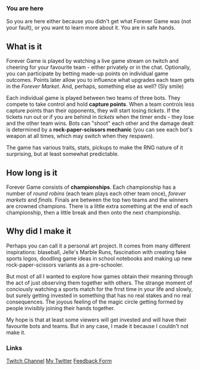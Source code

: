 ### You are here

So you are here either because you didn't get what Forever Game was (not your fault), or you want to learn more about it. You are in safe hands.

## What is it

Forever Game is played by watching a live game stream on twitch and cheering for your favourite team - either privately or in the chat. Optionally, you can participate by betting made-up points on individual game outcomes. Points later allow you to influence what upgrades each team gets in the *Forever Market*. And, perhaps, something else as well? (Sly smile)

Each individual game is played between two teams of three bots. They compete to take control and hold **capture points**. When a team controls less capture points than their opponents, they will start losing *tickets*. If the tickets run out or if you are behind in *tickets* when the timer ends - they lose and the other team wins. Bots can "shoot" each other and the damage dealt is determined by a **rock-paper-scissors mechanic** (you can see each bot's weapon at all times, which may switch when they respawn).

The game has various traits, stats, pickups to make the RNG nature of it surprising, but at least somewhat predictable.

## How long is it

Forever Game consists of **championships**. Each championship has a number of *round robins* (each team plays each other team once), *forever markets* and *finals*. Finals are between the top two teams and the winners are crowned champions. There is a little extra something at the end of each championship, then a little break and then onto the next championship.

## Why did I make it

Perhaps you can call it a personal art project. It comes from many different inspirations: blaseball, Jelle's Marble Runs, fascination with creating fake sports logos, doodling game ideas in school notebooks and making up new rock-paper-scissors variants as a pre-schooler.

But most of all I wanted to explore how games obtain their meaning through the act of just observing them together with others. The strange moment of conciously watching a sports match for the frrst time in your life and slowly, but surely getting invested in something that has no real stakes and no real consequences. The joyous feeling of the magic circle getting formed by people invisibly joining their hands together.

My hope is that at least some viewers will get invested and will have their favourite bots and teams. But in any case, I made it because I couldn't not make it.

### Links
[Twitch Channel](http://twitch.tv/forever_game_io)
[My Twitter](http://twitter.com/svitkunas)
[Feedback Form](https://forms.gle/PJdDsSiKv5iAWU3P9)
